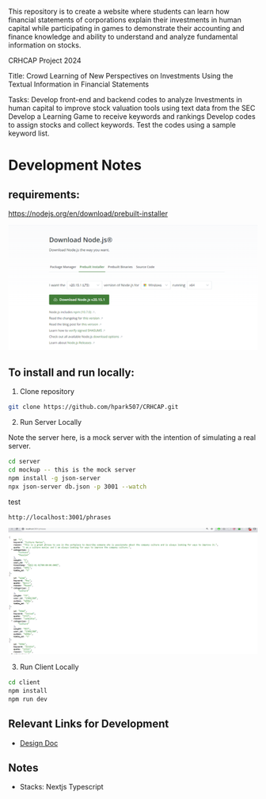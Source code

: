 This repository is to create a website where students can learn how financial statements of corporations explain their investments in human capital while participating in games to demonstrate their accounting and finance knowledge and ability to understand and analyze fundamental information on stocks.

CRHCAP Project 2024

Title: Crowd Learning of New Perspectives on Investments Using the Textual Information in Financial Statements 

Tasks: Develop front-end and backend codes to analyze Investments in human capital to improve stock valuation tools using text data from the SEC
       Develop a Learning Game to receive keywords and rankings 
       Develop codes to assign stocks and collect keywords. Test the codes using a sample keyword list. 

# Development Notes

## requirements:

https://nodejs.org/en/download/prebuilt-installer


![](./img/2024-07-10-16-10-56.png)

## To install and run locally:

1. Clone repository

```bash
git clone https://github.com/hpark507/CRHCAP.git
```

2. Run Server Locally

Note the server here, is a mock server with the intention of simulating a real server.

```bash
cd server 
cd mockup -- this is the mock server
npm install -g json-server
npx json-server db.json -p 3001 --watch
```


test

```
http://localhost:3001/phrases
```

![](./img/2024-07-10-16-17-28.png)

3. Run Client Locally

```bash
cd client
npm install
npm run dev
```


## Relevant Links for Development

- [Design Doc](https://snip.mathpix.com/wangnelson2/notes/crowd-learning-of-human-capital---design-document-192e64e2-0745-46d8-a6b9-9a8d6a880c5d)



## Notes

- Stacks: Nextjs Typescript
